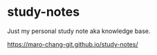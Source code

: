# study-notes
Just my personal study note aka knowledge base. 

https://maro-chang-git.github.io/study-notes/